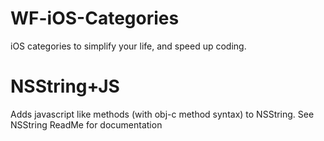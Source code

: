 WF-iOS-Categories
==============
iOS categories to simplify your life, and speed up coding.

NSString+JS
==============
Adds javascript like methods (with obj-c method syntax) to NSString. See NSString ReadMe for documentation
